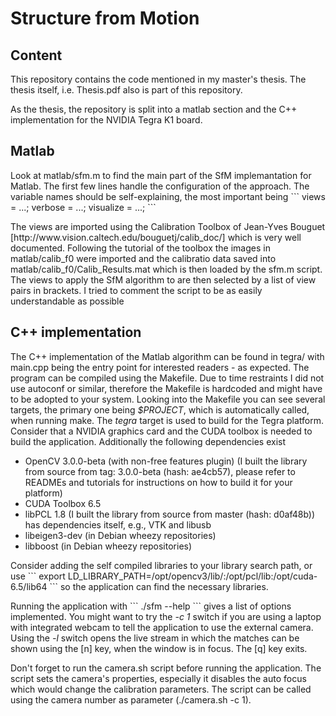 <h1>Structure from Motion</h1>
<h2>Content</h2>
This repository contains the code mentioned in my master's thesis. The thesis itself, i.e. Thesis.pdf also is part of this repository.

<p>
As the thesis, the repository is split into a matlab section and the C++ implementation for the NVIDIA Tegra K1 board.
</p>
<h2>Matlab</h2>
Look at matlab/sfm.m to find the main part of the SfM implemantation for Matlab. The first few lines handle the configuration of the approach.
The variable names should be self-explaining, the most important being
```
views = ...;
verbose = ...;
visualize = ...;
```
<p>
The views are imported using the Calibration Toolbox of Jean-Yves Bouguet [http://www.vision.caltech.edu/bouguetj/calib_doc/] which is very well documented.
Following the tutorial of the toolbox the images in matlab/calib_f0 were imported and the calibratio data saved into matlab/calib_f0/Calib_Results.mat
which is then loaded by the sfm.m script. The views to apply the SfM algorithm to are then selected by a list of view pairs
in brackets. I tried to comment the script to be as easily understandable as possible
</p>

<h2>C++ implementation</h2>
<p>
The C++ implementation of the Matlab algorithm can be found in tegra/ with main.cpp being the entry point for interested readers - as expected.
The program can be compiled using the Makefile. Due to time restraints I did not use autoconf or similar, therefore the Makefile is hardcoded and
might have to be adopted to your system. Looking into the Makefile you can see several targets, the primary one being <i>$PROJECT</i>, which is automatically called, when
running make. The <i>tegra</i> target is used to build for the Tegra platform. Consider that
a NVIDIA graphics card and the CUDA toolbox is needed to build the application. Additionally the following dependencies exist
<ul>
<li>OpenCV 3.0.0-beta (with non-free features plugin) (I built the library from source from tag: 3.0.0-beta (hash: ae4cb57), please refer to READMEs and tutorials for instructions on how to build it for your platform)</li>
<li>CUDA Toolbox 6.5</li>
<li>libPCL 1.8 (I built the library from source from master (hash: d0af48b)) has dependencies itself, e.g., VTK and libusb</li>
<li>libeigen3-dev (in Debian wheezy repositories)</li>
<li>libboost (in Debian wheezy repositories)</li>
</ul>
</p>

<p>
Consider adding the self compiled libraries to your library search path, or use
```
export LD_LIBRARY_PATH=/opt/opencv3/lib/:/opt/pcl/lib:/opt/cuda-6.5/lib64
```
so the application can find the necessary libraries.
</p>
<p>
Running the application with
```
./sfm --help
```
gives a list of options implemented. You might want to try the <i>-c 1</i> switch if you are using a laptop with integrated webcam
to tell the application to use the external camera. Using the <i>-l</i> switch opens the live stream in which the matches can
be shown using the [n] key, when the window is in focus. The [q] key exits.
</p>
<p>
Don't forget to run the camera.sh script before running the application. The script sets the camera's properties, especially it disables the auto focus which would change the calibration parameters. The script can be called
using the camera number as parameter (./camera.sh -c 1).
</p>
